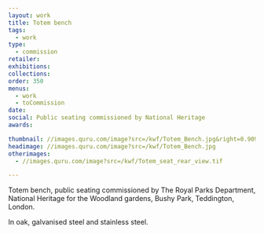 ```yaml
---
layout: work
title: Totem bench
tags:
  - work
type:
  - commission
retailer:
exhibitions:
collections:
order: 350
menus:
  - work
  - toCommission
date:
social: Public seating commissioned by National Heritage
awards:

thumbnail: //images.quru.com/image?src=/kwf/Totem_Bench.jpg&right=0.90938&left=0.23438&height=170
headimage: //images.quru.com/image?src=/kwf/Totem_Bench.jpg
otherimages:
  - //images.quru.com/image?src=/kwf/Totem_seat_rear_view.tif

---
```

Totem bench, public seating commissioned by The Royal Parks Department, National Heritage for the Woodland gardens, Bushy Park, Teddington, London.

In oak, galvanised steel and stainless steel.
